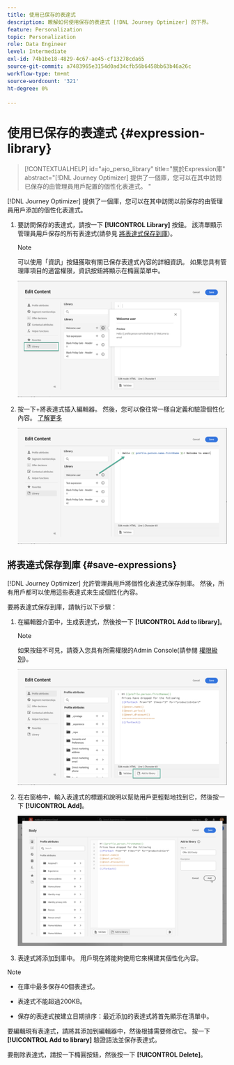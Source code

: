 ```yaml
---
title: 使用已保存的表達式
description: 瞭解如何使用保存的表達式 [!DNL Journey Optimizer] 的下界。
feature: Personalization
topic: Personalization
role: Data Engineer
level: Intermediate
exl-id: 74b1be18-4829-4c67-ae45-cf13278cda65
source-git-commit: a7483965e3154d0ad34cfb56b6458bb63b46a26c
workflow-type: tm+mt
source-wordcount: '321'
ht-degree: 0%

---
```


# 使用已保存的表達式 {#expression-library}

>[!CONTEXTUALHELP]
>id="ajo_perso_library"
>title="關於Expression庫"
>abstract="[!DNL Journey Optimizer] 提供了一個庫，您可以在其中訪問已保存的由管理員用戶配置的個性化表達式。 "

[!DNL Journey Optimizer] 提供了一個庫，您可以在其中訪問以前保存的由管理員用戶添加的個性化表達式。

1. 要訪問保存的表達式，請按一下 **[!UICONTROL Library]** 按鈕。 該清單顯示管理員用戶保存的所有表達式(請參見 [將表達式保存到庫](#save-expressions))。

   >[!NOTE]
   >
   >可以使用「資訊」按鈕獲取有關已保存表達式內容的詳細資訊。 如果您具有管理庫項目的適當權限，資訊按鈕將顯示在橢圓菜單中。

   ![](assets/library-list.png)

1. 按一下+將表達式插入編輯器。 然後，您可以像往常一樣自定義和驗證個性化內容。 [了解更多](../personalization/personalization-build-expressions.md)

   ![](assets/library-add.png)

## 將表達式保存到庫 {#save-expressions}

[!DNL Journey Optimizer] 允許管理員用戶將個性化表達式保存到庫。 然後，所有用戶都可以使用這些表達式來生成個性化內容。

要將表達式保存到庫，請執行以下步驟：

1. 在編輯器介面中，生成表達式，然後按一下 **[!UICONTROL Add to library]**。

   >[!NOTE]
   >
   >如果按鈕不可見，請簽入您具有所需權限的Admin Console(請參閱 [權限級別](../administration/high-low-permissions.md))。

   ![](assets/library-save.png)

1. 在右窗格中，輸入表達式的標題和說明以幫助用戶更輕鬆地找到它，然後按一下 **[!UICONTROL Add]**。

   ![](assets/add-expression.png)

1. 表達式將添加到庫中。 用戶現在將能夠使用它來構建其個性化內容。


>[!NOTE]
>
>* 在庫中最多保存40個表達式。
>
>* 表達式不能超過200KB。
>
>* 保存的表達式按建立日期排序：最近添加的表達式將首先顯示在清單中。



要編輯現有表達式，請將其添加到編輯器中，然後根據需要修改它。 按一下 **[!UICONTROL Add to library]** 驗證語法並保存表達式。

要刪除表達式，請按一下橢圓按鈕，然後按一下 **[!UICONTROL Delete]**。

